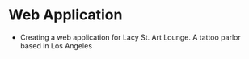 # Web Application
- Creating a web application for Lacy St. Art Lounge. A tattoo parlor based in Los Angeles
